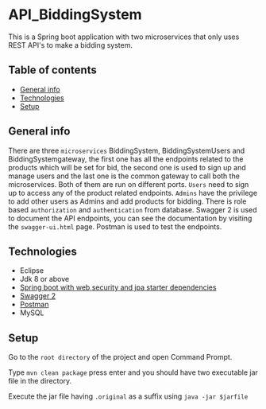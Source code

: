 # API_BiddingSystem
This is a Spring boot application with two microservices that only uses REST API's to make a bidding system. 


## Table of contents
* [General info](#general-info)
* [Technologies](#technologies)
* [Setup](#setup)


## General info

There are three `microservices` BiddingSystem, BiddingSystemUsers and BiddingSystemgateway, the first one has all the endpoints related to the products which will be set for bid, the second one is used to sign up and manage users and the last one is the common gateway to call both the microservices. Both of them are run on different ports. `Users` need to sign up to access any of the product related endpoints. `Admins` have the privilege to add other users as Admins and add products for bidding. There is role based `authorization` and `authentication` from database.
Swagger 2 is used to document the API endpoints, you can see the documentation by visiting the `swagger-ui.html` page. Postman is used to test the endpoints.


## Technologies
* Eclipse
* Jdk 8 or above
* [Spring boot with web,security and jpa starter dependencies](https://start.spring.io/)
* [Swagger 2](https://swagger.io/)
* [Postman](https://www.postman.com/)
* MySQL


## Setup

Go to the `root directory` of the project and open Command Prompt.

Type `mvn clean package` press enter and you should have two executable jar file in the directory.

Execute the jar file having `.original` as a suffix using `java -jar $jarfile`
